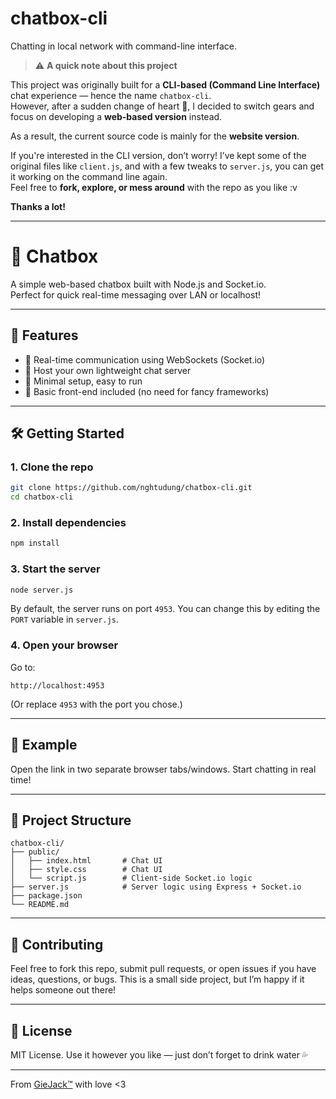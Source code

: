 # chatbox-cli

Chatting in local network with command-line interface.

> ⚠️ **A quick note about this project**

This project was originally built for a **CLI-based (Command Line Interface)** chat experience — hence the name `chatbox-cli`.  
However, after a sudden change of heart 🫠, I decided to switch gears and focus on developing a **web-based version** instead.

As a result, the current source code is mainly for the **website version**.

If you're interested in the CLI version, don’t worry! I’ve kept some of the original files like `client.js`, and with a few tweaks to `server.js`, you can get it working on the command line again.  
Feel free to **fork, explore, or mess around** with the repo as you like :v

**Thanks a lot!**

---

# 💬 Chatbox

A simple web-based chatbox built with Node.js and Socket.io.  
Perfect for quick real-time messaging over LAN or localhost!

---

## 🚀 Features

- 🧠 Real-time communication using WebSockets (Socket.io)
- 🛜 Host your own lightweight chat server
- 🧼 Minimal setup, easy to run
- 🎨 Basic front-end included (no need for fancy frameworks)

---

## 🛠️ Getting Started

### 1. Clone the repo

```bash
git clone https://github.com/nghtudung/chatbox-cli.git
cd chatbox-cli
```

### 2. Install dependencies

```bash
npm install
```

### 3. Start the server

```bash
node server.js
```

By default, the server runs on port `4953`. You can change this by editing the `PORT` variable in `server.js`.

### 4. Open your browser

Go to:

```
http://localhost:4953
```

(Or replace `4953` with the port you chose.)

---

## 🧪 Example

Open the link in two separate browser tabs/windows. Start chatting in real time!

---

## 📁 Project Structure

```
chatbox-cli/
├── public/
│   ├── index.html       # Chat UI
│   ├── style.css        # Chat UI
│   └── script.js        # Client-side Socket.io logic
├── server.js            # Server logic using Express + Socket.io
├── package.json
└── README.md
```

---

## 🙌 Contributing

Feel free to fork this repo, submit pull requests, or open issues if you have ideas, questions, or bugs.
This is a small side project, but I’m happy if it helps someone out there!

---

## 🧃 License

MIT License.
Use it however you like — just don’t forget to drink water 💦

---

From [GieJack™](https://www.youtube.com/watch?v=dQw4w9WgXcQ) with love <3
